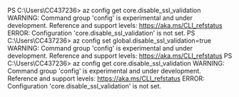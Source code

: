 PS C:\Users\CC437236> az config get core.disable_ssl_validation
WARNING: Command group 'config' is experimental and under development. Reference and support levels: https://aka.ms/CLI_refstatus
ERROR: Configuration 'core.disable_ssl_validation' is not set.
PS C:\Users\CC437236> az config set global.disable_ssl_validation=true
WARNING: Command group 'config' is experimental and under development. Reference and support levels: https://aka.ms/CLI_refstatus
PS C:\Users\CC437236> az config get core.disable_ssl_validation
WARNING: Command group 'config' is experimental and under development. Reference and support levels: https://aka.ms/CLI_refstatus
ERROR: Configuration 'core.disable_ssl_validation' is not set.
